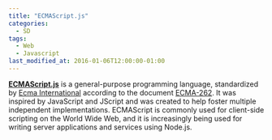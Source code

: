 ```yaml
---
title: "ECMAScript.js"
categories:
  - SD
tags:
  - Web
  - Javascript
last_modified_at: 2016-01-06T12:00:00-01:00
---
```


**[ECMAScript.js](https://en.wikipedia.org/wiki/ECMAScript)** is a general-purpose programming language, standardized by [Ecma International](http://www.ecma-international.org/) according to the document [ECMA-262](https://www.ecma-international.org/publications/standards/Ecma-262.htm). It was inspired by JavaScript and JScript and was created to help foster multiple independent implementations. ECMAScript is commonly used for client-side scripting on the World Wide Web, and it is increasingly being used for writing server applications and services using Node.js.

